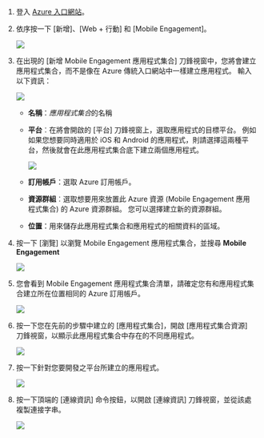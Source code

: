 
1. 登入 [Azure 入口網站](https://portal.azure.com)。
2. 依序按一下 [新增]、[Web + 行動] 和 [Mobile Engagement]。
   
    ![](./media/mobile-engagement-create-app-in-portal-new/browse-azme-extension.png)
3. 在出現的 [新增 Mobile Engagement 應用程式集合]  刀鋒視窗中，您將會建立應用程式集合，而不是像在 Azure 傳統入口網站中一樣建立應用程式。 輸入以下資訊：
   
    ![](./media/mobile-engagement-create-app-in-portal-new/new-azme-app.png)
   
   * **名稱**：*應用程式集合*的名稱 
   * **平台**︰在將會開啟的 [平台] 刀鋒視窗上，選取應用程式的目標平台。 例如 如果您想要同時適用於 iOS 和 Android 的應用程式，則請選擇這兩種平台，然後就會在此應用程式集合底下建立兩個應用程式。 
     
      ![](./media/mobile-engagement-create-app-in-portal-new/choose-platform.png)
   * **訂用帳戶**：選取 Azure 訂用帳戶。 
   * **資源群組**︰選取想要用來放置此 Azure 資源 (Mobile Engagement 應用程式集合) 的 Azure 資源群組。 您可以選擇建立新的資源群組。  
   * **位置**：用來儲存此應用程式集合和應用程式的相關資料的區域。
4. 按一下 [瀏覽] 以瀏覽 Mobile Engagement 應用程式集合，並搜尋 **Mobile Engagement**
   
    ![](./media/mobile-engagement-create-app-in-portal-new/browse-mobile-engagement-menu.png)
5. 您會看到 Mobile Engagement 應用程式集合清單，請確定您有和應用程式集合建立所在位置相同的 Azure 訂用帳戶。
   
    ![](./media/mobile-engagement-create-app-in-portal-new/browse-mobile-engagement.png)
6. 按一下您在先前的步驟中建立的 [應用程式集合]，開啟 [應用程式集合資源] 刀鋒視窗，以顯示此應用程式集合中存在的不同應用程式。 
   
    ![](./media/mobile-engagement-create-app-in-portal-new/mobile-engagement-app-collection.png)
7. 按一下針對您要開發之平台所建立的應用程式。 
   
    ![](./media/mobile-engagement-create-app-in-portal-new/mobile-engagement-app.png)
8. 按一下頂端的 [連線資訊]  命令按鈕，以開啟 [連線資訊] 刀鋒視窗，並從該處複製連接字串。 
   
    ![](./media/mobile-engagement-create-app-in-portal-new/app-connection-info.png)

